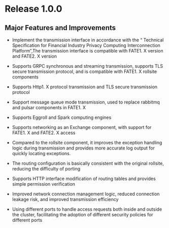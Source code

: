 # Release 1.0.0
## Major Features and Improvements


* Implement the transmission interface in accordance with the “ Technical Specification for Financial Industry Privacy Computing Interconnection Platform”,The transmission interface is compatible with FATE1. X version and  FATE2. X version

* Supports GRPC synchronous and streaming transmission, supports TLS secure transmission protocol, and is compatible with FATE1. X rollsite components

* Supports Http1. X protocol transmission and TLS secure transmission protocol

* Support message queue mode transmission, used to replace rabbitmq and pulsar components in FATE1. X

* Supports Eggroll and Spark computing engines

* Supports networking as an Exchange component, with support for FATE1. X and FATE2. X access

* Compared to the rollsite component, it improves the exception handling logic during transmission and provides more accurate log output for quickly locating exceptions.

* The routing configuration is basically consistent with the original rollsite, reducing the difficulty of porting

* Supports HTTP interface modification of routing tables and provides simple permission verification

* Improved network connection management logic, reduced connection leakage risk, and improved transmission efficiency

* Using different ports to handle access requests both inside and outside the cluster, facilitating the adoption of different security policies for different ports